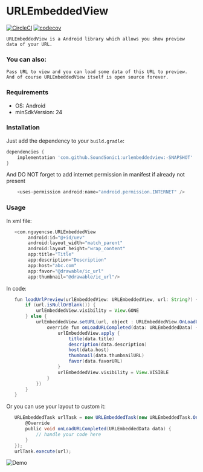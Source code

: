 # URLEmbeddedView

[![CircleCI](https://circleci.com/gh/SoundSonic1/URLEmbeddedView.svg?style=svg)](https://circleci.com/gh/SoundSonic1/URLEmbeddedView)
[![codecov](https://codecov.io/gh/SoundSonic1/URLEmbeddedView/branch/master/graph/badge.svg)](https://codecov.io/gh/SoundSonic1/URLEmbeddedView)

    URLEmbeddedView is a Android library which allows you show preview data of your URL.

### You can also:
    Pass URL to view and you can load some data of this URL to preview.
    And of course URLEmbeddedView itself is open source forever.

### Requirements
   - OS: Android
   - minSdkVersion: 24

### Installation
Just add the dependency to your `build.gradle`:

```groovy
dependencies {
    implementation 'com.github.SoundSonic1:urlembeddedview:-SNAPSHOT'
}
```

And DO NOT forget to add internet permission in manifest if already not present

```groovy
    <uses-permission android:name="android.permission.INTERNET" />
```

### Usage
   In xml file:
```groovy
   <com.nguyencse.URLEmbeddedView
        android:id="@+id/uev"
        android:layout_width="match_parent"
        android:layout_height="wrap_content"
        app:title="Title"
        app:description="Description"
        app:host="abc.com"
        app:favor="@drawable/ic_url"
        app:thumbnail="@drawable/ic_url"/>
 ```
  In code:

```groovy
   fun loadUrlPreview(urlEmbeddedView: URLEmbeddedView, url: String?) {
       if (url.isNullOrBlank()) {
           urlEmbeddedView.visibility = View.GONE
       } else {
           urlEmbeddedView.setURL(url, object : URLEmbeddedView.OnLoadURLListener {
               override fun onLoadURLCompleted(data: URLEmbeddedData) {
                   urlEmbeddedView.apply {
                       title(data.title)
                       description(data.description)
                       host(data.host)
                       thumbnail(data.thumbnailURL)
                       favor(data.favorURL)
                   }
                   urlEmbeddedView.visibility = View.VISIBLE
               }
           })
       }
   }

```
  Or you can use your layout to custom it:
  
```groovy
   URLEmbeddedTask urlTask = new URLEmbeddedTask(new URLEmbeddedTask.OnLoadURLListener() {
       @Override
       public void onLoadURLCompleted(URLEmbeddedData data) {
           // handle your code here
       }
   });
   urlTask.execute(url);
```

![Demo](screenshots/stackoverflow.png)
